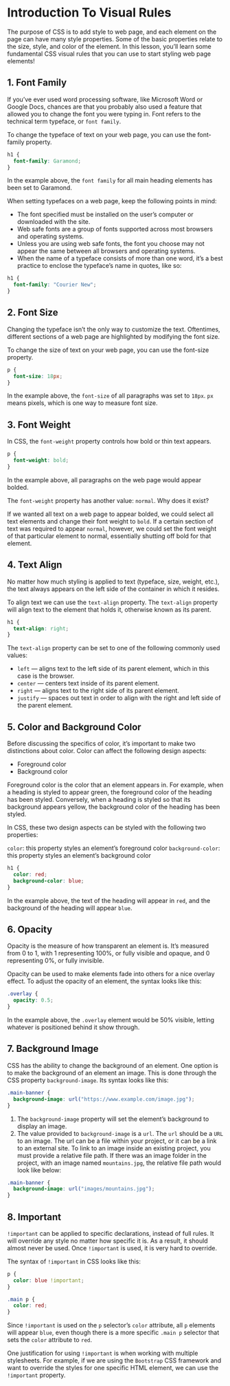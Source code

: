 # Introduction To Visual Rules

The purpose of CSS is to add style to web page, and each element on the page can have many style properties. Some of the basic properties relate to the size, style, and color of the element. In this lesson, you’ll learn some fundamental CSS visual rules that you can use to start styling web page elements!

## 1. Font Family

If you’ve ever used word processing software, like Microsoft Word or Google Docs, chances are that you probably also used a feature that allowed you to change the font you were typing in. Font refers to the technical term typeface, or `font family`.

To change the typeface of text on your web page, you can use the font-family property.

```css
h1 {
  font-family: Garamond;
}
```

In the example above, the `font family` for all main heading elements has been set to Garamond.

When setting typefaces on a web page, keep the following points in mind:

- The font specified must be installed on the user’s computer or downloaded with the site.
- Web safe fonts are a group of fonts supported across most browsers and operating systems.
- Unless you are using web safe fonts, the font you choose may not appear the same between all browsers and operating systems.
- When the name of a typeface consists of more than one word, it’s a best practice to enclose the typeface’s name in quotes, like so:

```css
h1 {
  font-family: "Courier New";
}
```

## 2. Font Size

Changing the typeface isn’t the only way to customize the text. Oftentimes, different sections of a web page are highlighted by modifying the font size.

To change the size of text on your web page, you can use the font-size property.

```css
p {
  font-size: 18px;
}
```

In the example above, the `font-size` of all paragraphs was set to `18px`. `px` means pixels, which is one way to measure font size.

## 3. Font Weight

In CSS, the `font-weight` property controls how bold or thin text appears.

```css
p {
  font-weight: bold;
}
```

In the example above, all paragraphs on the web page would appear bolded.

The `font-weight` property has another value: `normal`. Why does it exist?

If we wanted all text on a web page to appear bolded, we could select all text elements and change their font weight to `bold`. If a certain section of text was required to appear `normal`, however, we could set the font weight of that particular element to normal, essentially shutting off bold for that element.

## 4. Text Align

No matter how much styling is applied to text (typeface, size, weight, etc.), the text always appears on the left side of the container in which it resides.

To align text we can use the `text-align` property. The `text-align` property will align text to the element that holds it, otherwise known as its parent.

```css
h1 {
  text-align: right;
}
```

The `text-align` property can be set to one of the following commonly used values:

- `left` — aligns text to the left side of its parent element, which in this case is the browser.
- `center` — centers text inside of its parent element.
- `right` — aligns text to the right side of its parent element.
- `justify` — spaces out text in order to align with the right and left side of the parent element.

## 5. Color and Background Color

Before discussing the specifics of color, it’s important to make two distinctions about color. Color can affect the following design aspects:

- Foreground color
- Background color

Foreground color is the color that an element appears in. For example, when a heading is styled to appear green, the foreground color of the heading has been styled. Conversely, when a heading is styled so that its background appears yellow, the background color of the heading has been styled.

In CSS, these two design aspects can be styled with the following two properties:

`color`: this property styles an element’s foreground color
`background-color`: this property styles an element’s background color

```css
h1 {
  color: red;
  background-color: blue;
}
```

In the example above, the text of the heading will appear in `red`, and the background of the heading will appear `blue`.

## 6. Opacity

Opacity is the measure of how transparent an element is. It’s measured from 0 to 1, with 1 representing 100%, or fully visible and opaque, and 0 representing 0%, or fully invisible.

Opacity can be used to make elements fade into others for a nice overlay effect. To adjust the opacity of an element, the syntax looks like this:

```css
.overlay {
  opacity: 0.5;
}
```

In the example above, the `.overlay` element would be 50% visible, letting whatever is positioned behind it show through.

## 7. Background Image

CSS has the ability to change the background of an element. One option is to make the background of an element an image. This is done through the CSS property `background-image`. Its syntax looks like this:

```css
.main-banner {
  background-image: url("https://www.example.com/image.jpg");
}
```

1. The `background-image` property will set the element’s background to display an image.
2. The value provided to `background-image` is a `url`. The `url` should be a `URL` to an image. The url can be a file within your project, or it can be a link to an external site. To link to an image inside an existing project, you must provide a relative file path. If there was an image folder in the project, with an image named `mountains.jpg`, the relative file path would look like below:

```css
.main-banner {
  background-image: url("images/mountains.jpg");
}
```

## 8. Important

`!important` can be applied to specific declarations, instead of full rules. It will override any style no matter how specific it is. As a result, it should almost never be used. Once `!important` is used, it is very hard to override.

The syntax of `!important` in CSS looks like this:

```css
p {
  color: blue !important;
}

.main p {
  color: red;
}
```

Since `!important` is used on the `p` selector’s `color` attribute, all `p` elements will appear `blue`, even though there is a more specific `.main p` selector that sets the `color` attribute to `red`.

One justification for using `!important` is when working with multiple stylesheets. For example, if we are using the `Bootstrap` CSS framework and want to override the styles for one specific HTML element, we can use the `!important` property.
